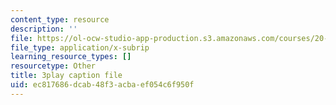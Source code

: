 ```yaml
---
content_type: resource
description: ''
file: https://ol-ocw-studio-app-production.s3.amazonaws.com/courses/20-219-becoming-the-next-bill-nye-writing-and-hosting-the-educational-show-january-iap-2015/ec817686dcab48f3acbaef054c6f950f_es4aS15Y_Ck.srt
file_type: application/x-subrip
learning_resource_types: []
resourcetype: Other
title: 3play caption file
uid: ec817686-dcab-48f3-acba-ef054c6f950f
---
```

